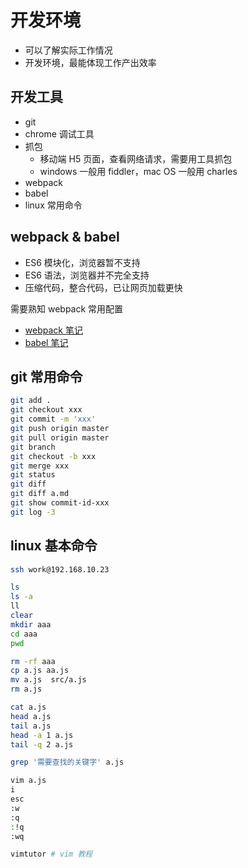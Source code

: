 # 开发环境

- 可以了解实际工作情况
- 开发环境，最能体现工作产出效率

## 开发工具

- git
- chrome 调试工具
- 抓包
    - 移动端 H5 页面，查看网络请求，需要用工具抓包
    - windows 一般用 fiddler，mac OS 一般用 charles
- webpack
- babel
- linux 常用命令

## webpack & babel

- ES6 模块化，浏览器暂不支持
- ES6 语法，浏览器并不完全支持
- 压缩代码，整合代码，已让网页加载更快

需要熟知 webpack 常用配置

- [webpack 笔记](https://github.com/ShenBao/webpack-notes)
- [babel 笔记](https://github.com/ShenBao/babel-notes)

## git 常用命令

```bash
git add .
git checkout xxx
git commit -m 'xxx'
git push origin master
git pull origin master
git branch
git checkout -b xxx
git merge xxx
git status
git diff
git diff a.md
git show commit-id-xxx
git log -3
```

## linux 基本命令

```bash
ssh work@192.168.10.23

ls
ls -a
ll
clear
mkdir aaa
cd aaa
pwd

rm -rf aaa
cp a.js aa.js
mv a.js  src/a.js
rm a.js

cat a.js
head a.js
tail a.js
head -a 1 a.js
tail -q 2 a.js

grep '需要查找的关键字' a.js

vim a.js
i
esc
:w
:q
:!q
:wq

vimtutor # vim 教程
```
